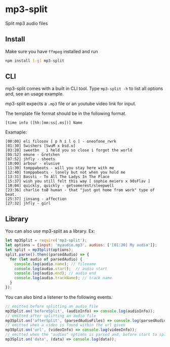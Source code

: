 # mp3-split

Split mp3 audio files

## Install

Make sure you have `ffmpeg` installed and run

```bash
npm install [-g] mp3-split
```

## CLI

mp3-split comes with a built in CLI tool. Type ```mp3-split -h``` to list all options and, see an usage example.

mp3-split expects a `.mp3` file or an youtube video link for input.

The template file format should be in the following format.
```
[time info ([hh:]mm:ss[.ms])] Name
```

Examaple:
```
[00:00] eli filosov [ p h i l o ] - oneofone_rwrk
[01:30] Swishers [SwuM x bsd.u]
[03:28] sweetbn _ i held you so close i forgot the world
[05:52] emune - Gretchen
[07:52] jhfly - sheets
[10:00] arbour - elusive
[11:30] tomppabeats - will you stay here with me
[12:40] tomppabeats - lonely but not when you hold me
[13:31] Bassti - To All The Ladys In The Place
[15:37] wish you still felt this way [ sophie meiers x 90sFlav ]
[18:04] quickly, quickly - getsomerest/sleepwell
[23:36] charlie toØ human - that "just got home from work" type of beat.
[25:37] jinsang - affection
[27:32] jhfly - girl
```

## Library

You can also use mp3-split as a library. Ex:

```js
let mp3Split = require('mp3-split');
let options = {input: 'myaudio.mp3', audios: ['[01:30] My audio']};
let split = mp3Split(options);
split.parse().then((parsedAudio) => {
  for (let audio of parsedAudio) {
    console.log(audio.name); // filename
    console.log(audio.start);  // audio start
    console.log(audio.end); // audio end
    console.log(audio.trackName); // track name
  }
});
```

You can also bind a listener to the following events.

```js
// emitted before splitting an audio file
mp3Split.on('beforeSplit', (audioInfo) => console.log(audioInfo));
// emitted after splitting an audio file
mp3Split.on('afterSplit', (parsedAudioFiles) => console.log(parsedAudioFiles));
// emitted when a video is found within the url given
mp3Split.on('url', (videoInfo) => console.log(videoInfo));
// emitted when the "audios" options is parsed and, before start to split the audio
mp3Split.on('data', (data) => console.log(data));
```
